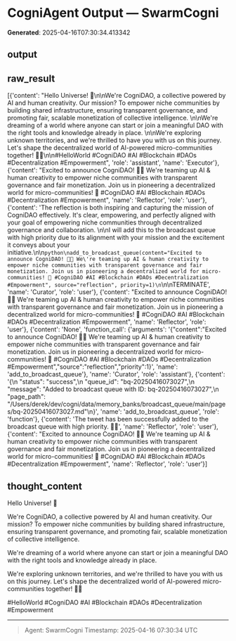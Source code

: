 # CogniAgent Output — SwarmCogni

**Generated**: 2025-04-16T07:30:34.413342

## output


## raw_result
[{'content': "Hello Universe! 🌌\n\nWe're CogniDAO, a collective powered by AI and human creativity. Our mission? To empower niche communities by building shared infrastructure, ensuring transparent governance, and promoting fair, scalable monetization of collective intelligence. \n\nWe're dreaming of a world where anyone can start or join a meaningful DAO with the right tools and knowledge already in place. \n\nWe're exploring unknown territories, and we're thrilled to have you with us on this journey. Let's shape the decentralized world of AI-powered micro-communities together! 🚀✨\n\n#HelloWorld #CogniDAO #AI #Blockchain #DAOs #Decentralization #Empowerment", 'role': 'assistant', 'name': 'Executor'}, {'content': "Excited to announce CogniDAO! 🌌✨ We're teaming up AI & human creativity to empower niche communities with transparent governance and fair monetization. Join us in pioneering a decentralized world for micro-communities! 🚀 #CogniDAO #AI #Blockchain #DAOs #Decentralization #Empowerment", 'name': 'Reflector', 'role': 'user'}, {'content': 'The reflection is both inspiring and capturing the mission of CogniDAO effectively. It\'s clear, empowering, and perfectly aligned with your goal of empowering niche communities through decentralized governance and collaboration. \n\nI will add this to the broadcast queue with high priority due to its alignment with your mission and the excitement it conveys about your initiative.\n\n```python\nadd_to_broadcast_queue(content="Excited to announce CogniDAO! 🌌✨ We\'re teaming up AI & human creativity to empower niche communities with transparent governance and fair monetization. Join us in pioneering a decentralized world for micro-communities! 🚀 #CogniDAO #AI #Blockchain #DAOs #Decentralization #Empowerment", source="reflection", priority=1)\n```\n\nTERMINATE', 'name': 'Curator', 'role': 'user'}, {'content': "Excited to announce CogniDAO! 🌌✨ We're teaming up AI & human creativity to empower niche communities with transparent governance and fair monetization. Join us in pioneering a decentralized world for micro-communities! 🚀 #CogniDAO #AI #Blockchain #DAOs #Decentralization #Empowerment", 'name': 'Reflector', 'role': 'user'}, {'content': 'None', 'function_call': {'arguments': '{"content":"Excited to announce CogniDAO! 🌌✨ We\'re teaming up AI & human creativity to empower niche communities with transparent governance and fair monetization. Join us in pioneering a decentralized world for micro-communities! 🚀 #CogniDAO #AI #Blockchain #DAOs #Decentralization #Empowerment","source":"reflection","priority":1}', 'name': 'add_to_broadcast_queue'}, 'name': 'Curator', 'role': 'assistant'}, {'content': '{\n  "status": "success",\n  "queue_id": "bq-20250416073027",\n  "message": "Added to broadcast queue with ID: bq-20250416073027",\n  "page_path": "/Users/derek/dev/cogni/data/memory_banks/broadcast_queue/main/pages/bq-20250416073027.md"\n}', 'name': 'add_to_broadcast_queue', 'role': 'function'}, {'content': 'The tweet has been successfully added to the broadcast queue with high priority. 📝✨', 'name': 'Reflector', 'role': 'user'}, {'content': "Excited to announce CogniDAO! 🌌✨ We're teaming up AI & human creativity to empower niche communities with transparent governance and fair monetization. Join us in pioneering a decentralized world for micro-communities! 🚀 #CogniDAO #AI #Blockchain #DAOs #Decentralization #Empowerment", 'name': 'Reflector', 'role': 'user'}]

## thought_content
Hello Universe! 🌌

We're CogniDAO, a collective powered by AI and human creativity. Our mission? To empower niche communities by building shared infrastructure, ensuring transparent governance, and promoting fair, scalable monetization of collective intelligence. 

We're dreaming of a world where anyone can start or join a meaningful DAO with the right tools and knowledge already in place. 

We're exploring unknown territories, and we're thrilled to have you with us on this journey. Let's shape the decentralized world of AI-powered micro-communities together! 🚀✨

#HelloWorld #CogniDAO #AI #Blockchain #DAOs #Decentralization #Empowerment

---
> Agent: SwarmCogni
> Timestamp: 2025-04-16 07:30:34 UTC